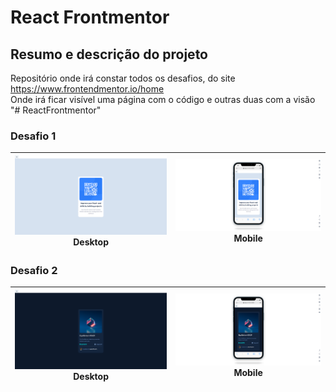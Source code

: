 # React Frontmentor

## Resumo e descrição do projeto
Repositório onde irá constar todos os desafios, do site https://www.frontendmentor.io/home<br/>
Onde irá ficar visível uma página com o código e outras duas com a visão
"# ReactFrontmentor" 

### Desafio 1

<img src="public/img-qr/qr-desktop.png" > Desktop | <img src="public/img-qr/qr-mobile.png" > Mobile
| :---: | :---: |
### Desafio 2

<img src="public/img-nft-preview-card-component-main/nft-desktop.png" > Desktop | <img src="public/img-nft-preview-card-component-main/nft-mobile.png" > Mobile
| :---: | :---: |
